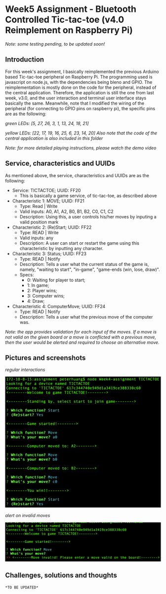 # Week5 Assignment - Bluetooth Controlled Tic-tac-toe (v4.0 Reimplement on Raspberry Pi)

*Note: some testing pending, to be updated soon!*

## Introduction
For this week's assignment, I basically reimplemented the previous Arduino based Tic-tac-toe peripheral on Raspberry Pi. The programming used is javascript on node.js, with the dependencies being bleno and GPIO. The reimplementation is mostly done on the code for the peripheral, instead of the central application. Therefore, the application is still the one from last week, v3.0, and the user interaction and terminal user interface stays basically the same. Meanwhile, note that I modified the wiring of the peripheral (for connecting to GPIO pins on raspberry pi), the specific pins are as the following:

*green LEDs: [5, 27, 26, 3, 1, 13, 24, 18, 21]*

*yellow LEDs: [22, 17, 19, 16, 25, 6, 23, 14, 20]*
*Also note that the code of the central application is also included in this folder*

*Note: for more detailed playing instructions, please watch the demo video*

## Service, characteristics and UUIDs
As mentioned above, the service, characteristics and UUIDs are as the following:
- Service: TICTACTOE; UUID: FF20
	- This is basically a game service, of tic-tac-toe, as described above
- Characteristic 1: MOVE; UUID: FF21
	- Type: Read | Write
	- Valid inputs: A0, A1, A2, B0, B1, B2, C0, C1, C2
	- Description: Using this, a user controls his/her moves by inputing a valid position mark
- Characteristic 2: (Re)Start; UUID: FF22
	- Type: READ | Write
	- Valid inputs: any
	- Description: A user can start or restart the game using this characteristic by inputting any character.
- Characteristic 3: Status; UUID: FF23
	- Type: READ | Notify
	- Description: Tells a user what the current status of the game is, namely, "waiting to start", "in-game", "game-ends (win, lose, draw)".
    - Specs:
        - 0: Waiting for player to start;
        - 1: In game;
        - 2: Player wins;
        - 3: Computer wins;
        - 4: Draw;
- Characteristic 4: ComputerMove; UUID: FF24
	- Type: READ | Notify
	- Description: Tells a user what the previous move of the computer was.

*Note: the app provides validation for each input of the moves. If a move is not valid on the given board or a move is conflicted with a previous move, then the user would be alerted and required to choose an alternative move.*

## Pictures and screenshots
*regular interactions*

<img src="documentation/1.PNG" alt="demo" width="600"/>

*alert on invalid moves*

<img src="documentation/2.PNG" alt="3" width="600"/>


## Challenges, solutions and thoughts
	*TO BE UPDATED*
